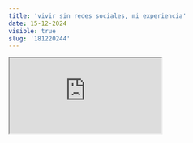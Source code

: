 ```yaml
---
title: 'vivir sin redes sociales, mi experiencia'
date: 15-12-2024
visible: true
slug: '181220244'
---
```

<iframe src="https://www.youtube.com/embed/iZgc0QvCJxE" allowfullscreen></iframe>

